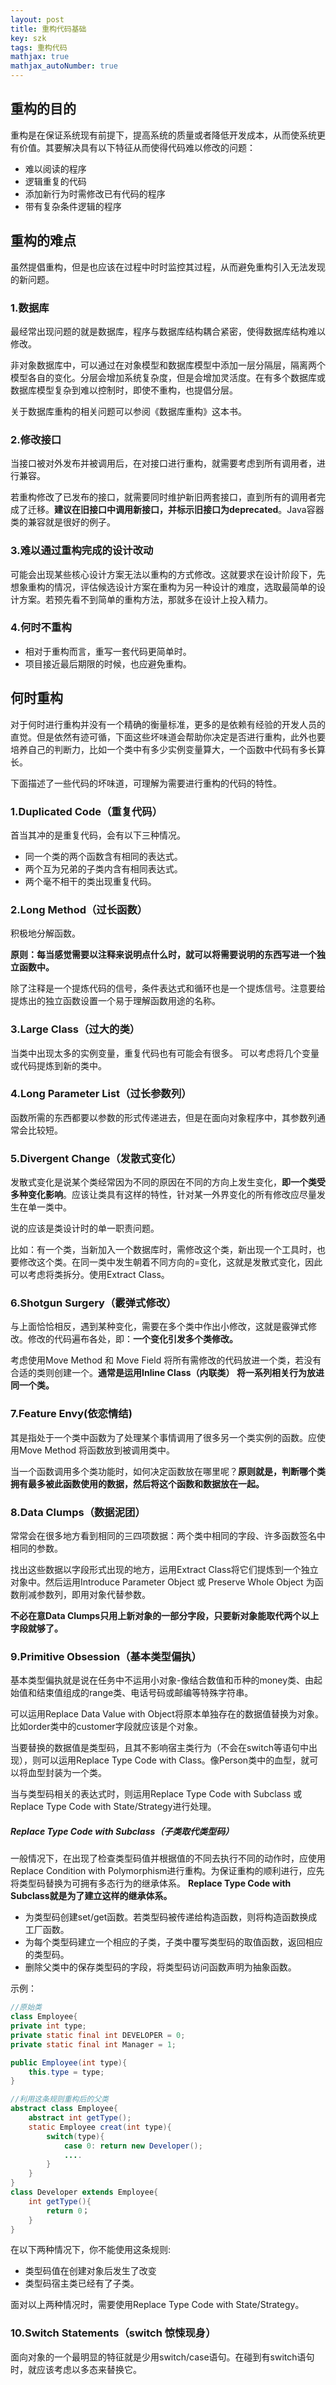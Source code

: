 ```yaml
---
layout: post
title: 重构代码基础
key: szk
tags: 重构代码
mathjax: true
mathjax_autoNumber: true
---
```


## 重构的目的
重构是在保证系统现有前提下，提高系统的质量或者降低开发成本，从而使系统更有价值。其要解决具有以下特征从而使得代码难以修改的问题：

- 难以阅读的程序
- 逻辑重复的代码
- 添加新行为时需修改已有代码的程序
- 带有复杂条件逻辑的程序

## 重构的难点
虽然提倡重构，但是也应该在过程中时时监控其过程，从而避免重构引入无法发现的新问题。

### 1.数据库
最经常出现问题的就是数据库，程序与数据库结构耦合紧密，使得数据库结构难以修改。

非对象数据库中，可以通过在对象模型和数据库模型中添加一层分隔层，隔离两个模型各自的变化。分层会增加系统复杂度，但是会增加灵活度。在有多个数据库或数据库模型复杂到难以控制时，即使不重构，也提倡分层。

关于数据库重构的相关问题可以参阅《数据库重构》这本书。
### 2.修改接口
当接口被对外发布并被调用后，在对接口进行重构，就需要考虑到所有调用者，进行兼容。

若重构修改了已发布的接口，就需要同时维护新旧两套接口，直到所有的调用者完成了迁移。**建议在旧接口中调用新接口，并标示旧接口为deprecated**。Java容器类的兼容就是很好的例子。

<!--more-->

### 3.难以通过重构完成的设计改动
可能会出现某些核心设计方案无法以重构的方式修改。这就要求在设计阶段下，先想象重构的情况，评估候选设计方案在重构为另一种设计的难度，选取最简单的设计方案。若预先看不到简单的重构方法，那就多在设计上投入精力。
### 4.何时不重构
- 相对于重构而言，重写一套代码更简单时。
- 项目接近最后期限的时候，也应避免重构。

## 何时重构
对于何时进行重构并没有一个精确的衡量标准，更多的是依赖有经验的开发人员的直觉。但是依然有迹可循，下面这些坏味道会帮助你决定是否进行重构，此外也要培养自己的判断力，比如一个类中有多少实例变量算大，一个函数中代码有多长算长。

下面描述了一些代码的坏味道，可理解为需要进行重构的代码的特性。
### 1.Duplicated Code（重复代码）
首当其冲的是重复代码，会有以下三种情况。

- 同一个类的两个函数含有相同的表达式。
- 两个互为兄弟的子类内含有相同表达式。
- 两个毫不相干的类出现重复代码。

### 2.Long Method（过长函数）
积极地分解函数。

**原则：每当感觉需要以注释来说明点什么时，就可以将需要说明的东西写进一个独立函数中。**

除了注释是一个提炼代码的信号，条件表达式和循环也是一个提炼信号。注意要给提炼出的独立函数设置一个易于理解函数用途的名称。

### 3.Large Class（过大的类）
当类中出现太多的实例变量，重复代码也有可能会有很多。
可以考虑将几个变量或代码提炼到新的类中。

### 4.Long Parameter List（过长参数列）
函数所需的东西都要以参数的形式传递进去，但是在面向对象程序中，其参数列通常会比较短。

### 5.Divergent Change（发散式变化）
发散式变化是说某个类经常因为不同的原因在不同的方向上发生变化，**即一个类受多种变化影响**。应该让类具有这样的特性，针对某一外界变化的所有修改应尽量发生在单一类中。

说的应该是类设计时的单一职责问题。

比如：有一个类，当新加入一个数据库时，需修改这个类，新出现一个工具时，也要修改这个类。在同一类中发生朝着不同方向的=变化，这就是发散式变化，因此可以考虑将类拆分。使用Extract Class。

### 6.Shotgun Surgery（霰弹式修改）
与上面恰恰相反，遇到某种变化，需要在多个类中作出小修改，这就是霰弹式修改。修改的代码遍布各处，即：**一个变化引发多个类修改。**

考虑使用Move Method 和 Move Field 将所有需修改的代码放进一个类，若没有合适的类则创建一个。**通常是运用Inline Class（内联类） 将一系列相关行为放进同一个类。**

### 7.Feature Envy(依恋情结)
其是指处于一个类中函数为了处理某个事情调用了很多另一个类实例的函数。应使用Move Method 将函数放到被调用类中。

当一个函数调用多个类功能时，如何决定函数放在哪里呢？**原则就是，判断哪个类拥有最多被此函数使用的数据，然后将这个函数和数据放在一起。**

### 8.Data Clumps（数据泥团）
常常会在很多地方看到相同的三四项数据：两个类中相同的字段、许多函数签名中相同的参数。

找出这些数据以字段形式出现的地方，运用Extract Class将它们提炼到一个独立对象中。然后运用Introduce Parameter Object 或 Preserve Whole Object 为函数削减参数列，即用对象代替参数。

**不必在意Data Clumps只用上新对象的一部分字段，只要新对象能取代两个以上字段就够了。**

### 9.Primitive Obsession（基本类型偏执）
基本类型偏执就是说在任务中不运用小对象-像结合数值和币种的money类、由起始值和结束值组成的range类、电话号码或邮编等特殊字符串。

可以运用Replace Data Value with Object将原本单独存在的数据值替换为对象。比如order类中的customer字段就应该是个对象。

当要替换的数据值是类型码，且其不影响宿主类行为（不会在switch等语句中出现），则可以运用Replace Type Code with Class。像Person类中的血型，就可以将血型封装为一个类。

当与类型码相关的表达式时，则运用Replace Type Code with Subclass 或 Replace Type Code with State/Strategy进行处理。

##### Replace Type Code with Subclass（子类取代类型码）
一般情况下，在出现了检查类型码值并根据值的不同去执行不同的动作时，应使用Replace Condition with Polymorphism进行重构。为保证重构的顺利进行，应先将类型码替换为可拥有多态行为的继承体系。
**Replace Type Code with Subclass就是为了建立这样的继承体系。**

- 为类型码创建set/get函数。若类型码被传递给构造函数，则将构造函数换成工厂函数。
- 为每个类型码建立一个相应的子类，子类中覆写类型码的取值函数，返回相应的类型码。
- 删除父类中的保存类型码的字段，将类型码访问函数声明为抽象函数。

示例：

```java
//原始类
class Employee{
private int type;
private static final int DEVELOPER = 0;
private static final int Manager = 1;

public Employee(int type){
	this.type = type;
}	

//利用这条规则重构后的父类
abstract class Employee{
	abstract int getType();
	static Employee creat(int type){
		switch(type){
			case 0: return new Developer();
			....
		}
	}
}
class Developer extends Employee{
	int getType(){
		return 0；
	}
}

```
在以下两种情况下，你不能使用这条规则:

- 类型码值在创建对象后发生了改变
- 类型码宿主类已经有了子类。

面对以上两种情况时，需要使用Replace Type Code with State/Strategy。

### 10.Switch Statements（switch 惊悚现身）
面向对象的一个最明显的特征就是少用switch/case语句。在碰到有switch语句时，就应该考虑以多态来替换它。
